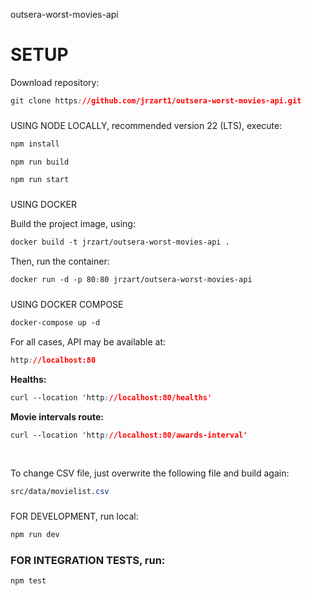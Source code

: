 outsera-worst-movies-api

# SETUP

Download repository:

```css
git clone https://github.com/jrzart1/outsera-worst-movies-api.git
```

###   
USING NODE LOCALLY, recommended version 22 (LTS), execute:

```css
npm install
```

```css
npm run build
```

```css
npm run start
```

###   
USING DOCKER

Build the project image, using:

```css
docker build -t jrzart/outsera-worst-movies-api .
```

Then, run the container:

```css
docker run -d -p 80:80 jrzart/outsera-worst-movies-api
```

###   
USING DOCKER COMPOSE

```css
docker-compose up -d
```

  
For all cases, API may be available at:

```css
http://localhost:80
```

**Healths:**

```css
curl --location 'http://localhost:80/healths'
```

**Movie intervals route:**

```css
curl --location 'http://localhost:80/awards-interval'
```

  
 

To change CSV file, just overwrite the following file and build again:

```css
src/data/movielist.csv
```

###   
  
FOR DEVELOPMENT, run local:

```css
npm run dev
```

### FOR INTEGRATION TESTS, run:

```css
npm test
```